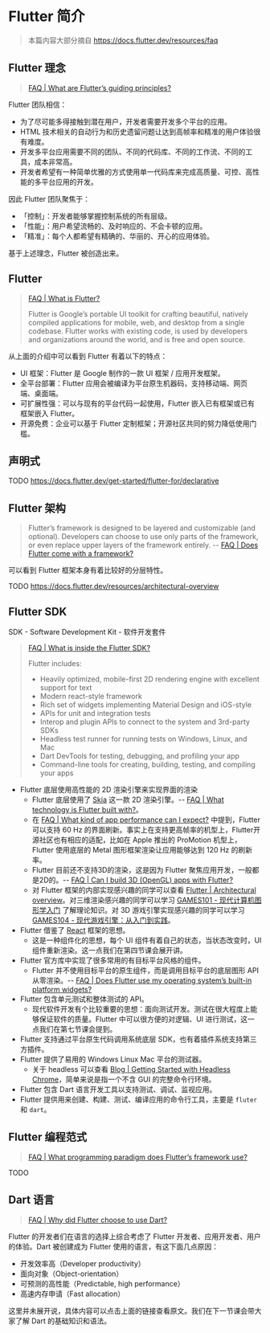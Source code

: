 # Flutter 简介

> 本篇内容大部分摘自 <https://docs.flutter.dev/resources/faq>

## Flutter 理念

> [FAQ | What are Flutter’s guiding principles?](https://docs.flutter.dev/resources/faq#what-are-flutters-guiding-principles)

Flutter 团队相信：

- 为了尽可能多得接触到潜在用户，开发者需要开发多个平台的应用。
- HTML 技术相关的自动行为和历史遗留问题让达到高帧率和精准的用户体验很有难度。
- 开发多平台应用需要不同的团队、不同的代码库、不同的工作流、不同的工具，成本非常高。
- 开发者希望有一种简单优雅的方式使用单一代码库来完成高质量、可控、高性能的多平台应用的开发。

因此 Flutter 团队聚焦于：

- 「控制」：开发者能够掌握控制系统的所有层级。
- 「性能」：用户希望流畅的、及时响应的、不会卡顿的应用。
- 「精准」：每个人都希望有精确的、华丽的、开心的应用体验。

基于上述理念，Flutter 被创造出来。

## Flutter

> [FAQ | What is Flutter?](https://docs.flutter.dev/resources/faq#what-is-flutter)
> 
> Flutter is Google’s portable UI toolkit for crafting beautiful, natively compiled applications for mobile, web, and desktop from a single codebase. Flutter works with existing code, is used by developers and organizations around the world, and is free and open source.

从上面的介绍中可以看到 Flutter 有着以下的特点：

- UI 框架：Flutter 是 Google 制作的一款 UI 框架 / 应用开发框架。
- 全平台部署：Flutter 应用会被编译为平台原生机器码，支持移动端、网页端、桌面端。
- 可扩展性强：可以与现有的平台代码一起使用，Flutter 嵌入已有框架或已有框架嵌入 Flutter。
- 开源免费：企业可以基于 Flutter 定制框架；开源社区共同的努力降低使用门槛。

## 声明式

TODO https://docs.flutter.dev/get-started/flutter-for/declarative

## Flutter 架构

> Flutter’s framework is designed to be layered and customizable (and optional). Developers can choose to use only parts of the framework, or even replace upper layers of the framework entirely. -- [FAQ | Does Flutter come with a framework?](https://docs.flutter.dev/resources/faq#does-flutter-come-with-a-framework)

可以看到 Flutter 框架本身有着比较好的分层特性。

TODO https://docs.flutter.dev/resources/architectural-overview

## Flutter SDK

SDK - Software Development Kit - 软件开发套件

> [FAQ | What is inside the Flutter SDK?](https://docs.flutter.dev/resources/faq#what-is-inside-the-flutter-sdk)
> 
> Flutter includes:
> 
> - Heavily optimized, mobile-first 2D rendering engine with excellent support for text
> - Modern react-style framework
> - Rich set of widgets implementing Material Design and iOS-style
> - APIs for unit and integration tests
> - Interop and plugin APIs to connect to the system and 3rd-party SDKs
> - Headless test runner for running tests on Windows, Linux, and Mac
> - Dart DevTools for testing, debugging, and profiling your app
> - Command-line tools for creating, building, testing, and compiling your apps

- Flutter 底层使用高性能的 2D 渲染引擎来实现界面的渲染
    - Flutter 底层使用了 [Skia](https://skia.org) 这一款 2D 渲染引擎。-- [FAQ | What technology is Flutter built with?](https://docs.flutter.dev/resources/faq#what-technology-is-flutter-built-with)。
    - 在 [FAQ | What kind of app performance can I expect?](https://docs.flutter.dev/resources/faq#what-kind-of-app-performance-can-i-expect) 中提到，Flutter 可以支持 60 Hz 的界面刷新。事实上在支持更高帧率的机型上，Flutter开源社区也有相应的适配，比如在 Apple 推出的 ProMotion 机型上，Flutter 使用底层的 Metal 图形框架渲染让应用能够达到 120 Hz 的刷新率。
    - Flutter 目前还不支持3D的渲染，这是因为 Flutter 聚焦应用开发，一般都是2D的。-- [FAQ | Can I build 3D (OpenGL) apps with Flutter?](https://docs.flutter.dev/resources/faq#can-i-build-3d-opengl-apps-with-flutter)
    - 对 Flutter 框架的内部实现感兴趣的同学可以查看 [Flutter | Architectural overview](https://docs.flutter.dev/resources/architectural-overview)。对三维渲染感兴趣的同学可以学习 [GAMES101 - 现代计算机图形学入门](https://www.bilibili.com/video/BV1X7411F744/) 了解理论知识。对 3D 游戏引擎实现感兴趣的同学可以学习 [GAMES104 - 现代游戏引擎：从入门到实践](https://www.bilibili.com/video/BV1oU4y1R7Km/)。
- Flutter 借鉴了 [React](https://reactjs.org) 框架的思想。
    - 这是一种组件化的思想，每个 UI 组件有着自己的状态，当状态改变时，UI 组件重新渲染。这一点我们在第四节课会展开讲。
- Flutter 官方库中实现了很多常用的有目标平台风格的组件。
    - Flutter 并不使用目标平台的原生组件，而是调用目标平台的底层图形 API 从零渲染。-- [FAQ | Does Flutter use my operating system’s built-in platform widgets?](https://docs.flutter.dev/resources/faq#does-flutter-use-my-operating-systems-built-in-platform-widgets)
- Flutter 包含单元测试和整体测试的 API。
    - 现代软件开发有个比较重要的思想：面向测试开发。测试在很大程度上能够保证软件的质量。Flutter 中可以很方便的对逻辑、UI 进行测试，这一点我们在第七节课会提到。
- Flutter 支持通过平台原生代码调用系统底层 SDK，也有着插件系统支持第三方插件。
- Flutter 提供了易用的 Windows Linux Mac 平台的测试器。
    - 关于 headless 可以查看 [Blog | Getting Started with Headless Chrome](https://developer.chrome.com/blog/headless-chrome/)，简单来说是指一个不含 GUI 的完整命令行环境。
- Flutter 包含 Dart 语言开发工具以支持测试、调试、监视应用。
- Flutter 提供用来创建、构建、测试、编译应用的命令行工具，主要是 `fluter` 和 `dart`。

## Flutter 编程范式

> [FAQ | What programming paradigm does Flutter’s framework use?](https://docs.flutter.dev/resources/faq#what-programming-paradigm-does-flutters-framework-use)

TODO

## Dart 语言

> [FAQ | Why did Flutter choose to use Dart?](https://docs.flutter.dev/resources/faq#why-did-flutter-choose-to-use-dart)

Flutter 的开发者们在语言的选择上综合考虑了 Flutter 开发者、应用开发者、用户的体验。Dart 被创建成为 Flutter 使用的语言，有这下面几点原因：

- 开发效率高（Developer productivity）
- 面向对象（Object-orientation）
- 可预测的高性能（Predictable, high performance）
- 高速内存申请（Fast allocation）

这里并未展开说，具体内容可以点击上面的链接查看原文。我们在下一节课会带大家了解 Dart 的基础知识和语法。
